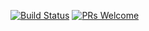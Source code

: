 [![Build Status](https://travis-ci.org/Feasoron/red-squirrel-core.svg?branch=develop)](https://travis-ci.org/Feasoron/red-squirrel-core)
[![PRs Welcome](https://img.shields.io/badge/PRs-welcome-brightgreen.svg?style=flat-round)](http://makeapullrequest.com)
